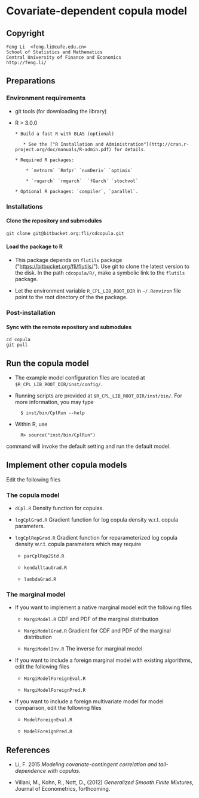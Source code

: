 # Covariate-dependent copula model

## Copyright

    Feng Li  <feng.li@cufe.edu.cn>
    School of Statistics and Mathematics
    Central University of Finance and Economics
    http://feng.li/

## Preparations

### Environment requirements

* git tools (for downloading the library)

* R > 3.0.0

      * Build a fast R with BLAS (optional)

         * See the ["R Installation and Administration"](http://cran.r-project.org/doc/manuals/R-admin.pdf) for details.

      * Required R packages:

          * `mvtnorm` `Rmfpr` `numDeriv` `optimix`

          * `rugarch` `rmgarch`  `fGarch` `stochvol`

      * Optional R packages: `compiler`, `parallel`.

### Installations

#### Clone the repository and submodules

    git clone git@bitbucket.org:fli/cdcopula.git

#### Load the package to R


* This package depends on `flutils` package ("https://bitbucket.org/fli/flutils/"). Use
  git to clone the latest version to the disk. In the path `cdcopula/R/`, make a symbolic
  link to the `flutils` package.

* Let the environment variable `R_CPL_LIB_ROOT_DIR` in `~/.Renviron` file point to the
  root directory of the the package.

### Post-installation

#### Sync with the remote repository and submodules

    cd copula
    git pull

## Run the copula model

* The example model configuration files are located at `$R_CPL_LIB_ROOT_DIR/inst/config/`.

* Running scripts are provided at `$R_CPL_LIB_ROOT_DIR/inst/bin/`.  For more information,
  you may type

        $ inst/bin/CplRun --help

* Within R, use

        R> source("inst/bin/CplRun")

command will invoke the default setting and run the default model.

## Implement other copula models

Edit the following files

### The copula model

* `dCpl.R` Density function for copulas.

* `logCplGrad.R` Gradient function for log copula density w.r.t. copula parameters.

* `logCplRepGrad.R` Gradient function for reparameterized log copula density w.r.t. copula
parameters which may require

    * `parCplRep2Std.R`

    * `kendalltauGrad.R`

    * `lambdaGrad.R`

### The marginal model

* If you want to implement a native marginal model edit the following files

    * `MargiModel.R` CDF and PDF of the marginal distribution

    * `MargiModelGrad.R` Gradient for CDF and PDF of the marginal distribution

    * `MargiModelInv.R` The inverse for marginal model

* If you want to include a foreign marginal model with existing algorithms, edit the
following files

    * `MargiModelForeignEval.R`

    * `MargiModelForeignPred.R`

* If you want to include a foreign multivariate model for model comparison, edit the
  following files

    * `ModelForeignEval.R`

    * `ModelForeignPred.R`

## References

* Li, F. 2015 _Modeling covariate-contingent correlation and tail-dependence with copulas_.

* Villani, M., Kohn, R., Nott, D., (2012) _Generalized Smooth Finite Mixtures_, Journal of Econometrics, forthcoming.
